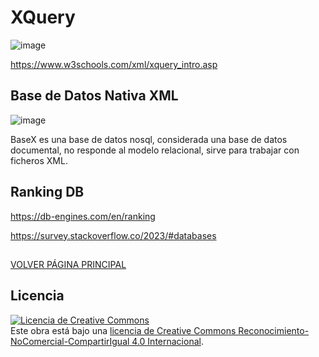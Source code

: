 # XQuery

![image](https://github.com/profeMelola/LM-06-2023-24/assets/91023374/db239a5b-a0cc-45f4-a1b7-a08c47992c0d)

https://www.w3schools.com/xml/xquery_intro.asp

## Base de Datos Nativa XML
![image](https://github.com/profeMelola/LM-06-2023-24/assets/91023374/43499f3e-78b7-4998-b2ea-11a6acee5eee)

BaseX es una base de datos nosql, considerada una base de datos documental, no responde al modelo relacional, sirve para trabajar con ficheros XML.

## Ranking DB

https://db-engines.com/en/ranking

https://survey.stackoverflow.co/2023/#databases

##

[VOLVER PÁGINA PRINCIPAL](https://github.com/profeMelola/LM-00-2023-24)


## Licencia

<a rel="license" href="http://creativecommons.org/licenses/by-nc-sa/4.0/"><img alt="Licencia de Creative Commons" style="border-width:0" src="https://i.creativecommons.org/l/by-nc-sa/4.0/88x31.png" /></a><br />Este obra está bajo una <a rel="license" href="http://creativecommons.org/licenses/by-nc-sa/4.0/">licencia de Creative Commons Reconocimiento-NoComercial-CompartirIgual 4.0 Internacional</a>.
